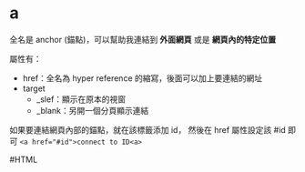 # a
全名是 anchor (錨點)，可以幫助我連結到 **外面網頁** 或是 **網頁內的特定位置**

屬性有：
- href：全名為 hyper reference 的縮寫，後面可以加上要連結的網址
- target
	- \_slef：顯示在原本的視窗
	- \_blank：另開一個分頁顯示連結

如果要連結網頁內部的錨點，就在該標籤添加 id，
然後在 href 屬性設定該 \#id 即可
`<a href="#id">connect to ID<a>`


#HTML 
